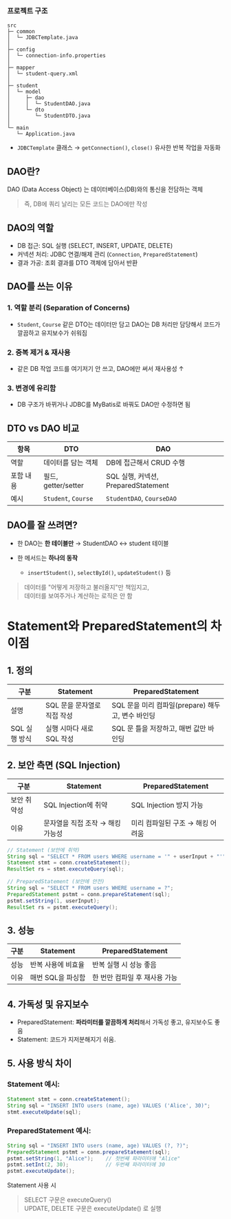 

### 프로젝트 구조

```
src
├─ common
│  └─ JDBCTemplate.java
│
├─ config
│  └─ connection-info.properties
│
├─ mapper
│  └─ student-query.xml
│
├─ student
│  └─ model
│     ├─ dao
│     │  └─ StudentDAO.java
│     └─ dto
│        └─ StudentDTO.java
│
└─ main
   └─ Application.java

```
* `JDBCTemplate` 클래스
  → `getConnection()`, `close()` 유사한 반복 작업을 자동화


## DAO란?

DAO (Data Access Object) 는
데이터베이스(DB)와의 통신을 전담하는 객체

> 즉, DB에 쿼리 날리는 모든 코드는 DAO에만 작성

## DAO의 역할

- DB 접근: SQL 실행 (SELECT, INSERT, UPDATE, DELETE)
- 커넥션 처리: JDBC 연결/해제 관리 (`Connection`, `PreparedStatement`)
- 결과 가공: 조회 결과를 DTO 객체에 담아서 반환


## DAO를 쓰는 이유

### 1. 역할 분리 (Separation of Concerns)

* `Student`, `Course` 같은 DTO는 데이터만 담고 DAO는 DB 처리만 담당해서 코드가 깔끔하고 유지보수가 쉬워짐

### 2. 중복 제거 & 재사용

* 같은 DB 작업 코드를 여기저기 안 쓰고, DAO에만 써서 재사용성 ↑

### 3. 변경에 유리함

* DB 구조가 바뀌거나 JDBC를 MyBatis로 바꿔도 DAO만 수정하면 됨


## DTO vs DAO 비교

| 항목    | DTO                 | DAO                            |
| ----- | ------------------- | ------------------------------ |
| 역할    | 데이터를 담는 객체          | DB에 접근해서 CRUD 수행               |
| 포함 내용 | 필드, getter/setter   | SQL 실행, 커넥션, PreparedStatement |
| 예시    | `Student`, `Course` | `StudentDAO`, `CourseDAO`      |


## DAO를 잘 쓰려면?

* 한 DAO는 **한 테이블만** → StudentDAO ↔ student 테이블
* 한 메서드는 **하나의 동작**

  * `insertStudent()`, `selectById()`, `updateStudent()` 등


> 데이터를 "어떻게 저장하고 불러올지"만 책임지고, <br>
> 데이터를 보여주거나 계산하는 로직은 안 함


# Statement와 PreparedStatement의 차이점

## 1. 정의

| 구분        | Statement         | PreparedStatement                  |
| --------- | ----------------- | ---------------------------------- |
| 설명        | SQL 문을 문자열로 직접 작성 | SQL 문을 미리 컴파일(prepare) 해두고, 변수 바인딩 |
| SQL 실행 방식 | 실행 시마다 새로 SQL 작성  | SQL 문 틀을 저장하고, 매번 값만 바인딩           |



## 2. 보안 측면 (SQL Injection)

| 구분     | Statement           | PreparedStatement     |
| ------ | ------------------- | --------------------- |
| 보안 취약성 | SQL Injection에 취약 | SQL Injection 방지 가능 |
| 이유     | 문자열을 직접 조작 → 해킹 가능성 | 미리 컴파일된 구조 → 해킹 어려움   |

```Java
// Statement (보안에 취약)
String sql = "SELECT * FROM users WHERE username = '" + userInput + "'";
Statement stmt = conn.createStatement();
ResultSet rs = stmt.executeQuery(sql);
```
```Java
// PreparedStatement (보안에 안전)
String sql = "SELECT * FROM users WHERE username = ?";
PreparedStatement pstmt = conn.prepareStatement(sql);
pstmt.setString(1, userInput);
ResultSet rs = pstmt.executeQuery();
```



## 3. 성능

| 구분 | Statement   | PreparedStatement |
| -- | ----------- | ----------------- |
| 성능 | 반복 사용에 비효율  | 반복 실행 시 성능 좋음     |
| 이유 | 매번 SQL을 파싱함 | 한 번만 컴파일 후 재사용 가능 |



## 4. 가독성 및 유지보수

* PreparedStatement: **파라미터를 깔끔하게 처리**해서 가독성 좋고, 유지보수도 좋음
* Statement: 코드가 지저분해지기 쉬움.



## 5. 사용 방식 차이

### Statement 예시:

```java
Statement stmt = conn.createStatement();
String sql = "INSERT INTO users (name, age) VALUES ('Alice', 30)";
stmt.executeUpdate(sql);
```

### PreparedStatement 예시:

```java
String sql = "INSERT INTO users (name, age) VALUES (?, ?)";
PreparedStatement pstmt = conn.prepareStatement(sql);
pstmt.setString(1, "Alice");    // 첫번째 파라미터애 "Alice"
pstmt.setInt(2, 30);            // 두번째 파라미터에 30
pstmt.executeUpdate();
```

Statement 사용 시

> SELECT 구문은 executeQuery() <br>
> UPDATE, DELETE 구문은 executeUpdate() 로 실행